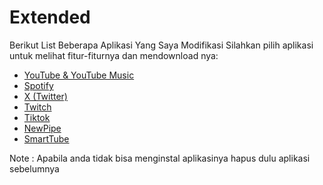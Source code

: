 # Extended
Berikut List Beberapa Aplikasi Yang Saya Modifikasi Silahkan pilih aplikasi untuk melihat fitur-fiturnya dan mendownload nya:
- [YouTube & YouTube Music](https://github.com/Ezqlusia/Extended/releases/tag/YouTube)
- [Spotify](https://github.com/Ezqlusia/Extended/releases/tag/Spotify)
- [X (Twitter)](https://github.com/Ezqlusia/Extended/releases/tag/X)
- [Twitch](https://github.com/Ezqlusia/Extended/releases/tag/Twitch)
- [Tiktok](https://github.com/Ezqlusia/Extended/releases/tag/TikTok)
- [NewPipe](https://github.com/Ezqlusia/Extended/releases/tag/NewPipe)
- [SmartTube](https://github.com/Ezqlusia/Extended/releases/tag/SmartTube)
 
Note :
Apabila anda tidak bisa menginstal aplikasinya hapus dulu aplikasi sebelumnya 
